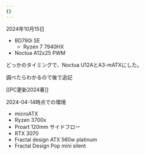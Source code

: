 ```yaml
---
{}
---
```

  

  

2024年10月15日

  

- BD790i SE
    - Ryzen 7 7940HX
- Noctua A12x25 PWM

  

  

  

  

どっかのタイミングで、Noctua U12AとA3-mATXにした。

調べたらわかるので後で追記

  
  

[[PC更新2024春]]

2024-04-14時点での環境

- microATX
- Ryzen 3700x
- Proart 120mm サイドフロー
- RTX 3070
- Fractal design ATX 560w platinum
- Fractal Design Pop mini silent